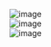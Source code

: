 ![image](https://user-images.githubusercontent.com/90381005/189598497-6c124bca-c0cd-4924-8d49-66b998ae79b2.png)
<br>
![image](https://user-images.githubusercontent.com/90381005/189602025-ba2dff9f-13a5-4e1a-8fb4-d0b3e1e24947.png)
<br>
![image](https://user-images.githubusercontent.com/90381005/189832671-4ab2232a-2356-4e49-9abe-1b9a869b9539.png)
